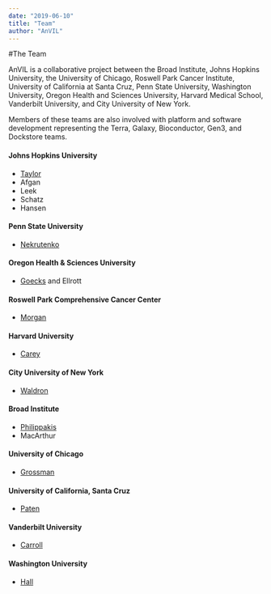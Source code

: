 ```yaml
---
date: "2019-06-10"
title: "Team"
author: "AnVIL"
---
```


#The Team

<hero small>AnVIL is a collaborative project between the Broad Institute, Johns Hopkins University, the University of Chicago, Roswell Park Cancer Institute, University of California at Santa Cruz, Penn State University, Washington University, Oregon Health and Sciences University, Harvard Medical School, Vanderbilt University, and City University of New York.</hero>
 
 Members of these teams are also involved with platform and software development representing the Terra, Galaxy, Bioconductor, Gen3, and Dockstore teams. 


#### Johns Hopkins University
- [Taylor](https://www.taylorlab.org)
- Afgan
- Leek
- Schatz
- Hansen

#### Penn State University
- [Nekrutenko](https://nekrut.github.io/lab_site)

#### Oregon Health & Sciences University
- [Goecks](https://goeckslab.org) and Ellrott

#### Roswell Park Comprehensive Cancer Center
- [Morgan](https://bioconductor.org/about/core-team)

#### Harvard University
- [Carey](http://vjcitn.github.io)

#### City University of New York
- [Waldron](https://waldronlab.io)

#### Broad Institute
- [Philippakis](https://www.broadinstitute.org/bios/anthony-philippakis-0)
- MacArthur

#### University of Chicago
- [Grossman](http://rgrossman.com)

#### University of California, Santa Cruz
- [Paten](https://cgl.genomics.ucsc.edu/team)

#### Vanderbilt University
- [Carroll](https://www.vumc.org/dbmi/person/robert-carroll-phd)

#### Washington University
- [Hall](https://www.genome.wustl.edu/research/labs/hall-lab)
